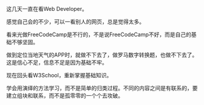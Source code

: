 这几天一直在看Web Developer。

感觉自己会的不少，可以一看别人的网页，总是觉得太多。


看来光做FreeCodeCamp是不行的，不是说FreeCodeCamp不好，而是自己的基础不够坚固。

做到定位当地天气的APP时，就做不下去了，做罗马数字转换题，也做不下去了。这是信心不足，信息不足是因为基础不牢。

现在回头看W3School，重新掌握基础知识。

学会用演绎的方法学习，而不是简单的归类过程。不同的内容之间是有联系的，要建立组块和联系，而不是孤零零的一个个去攻破。

